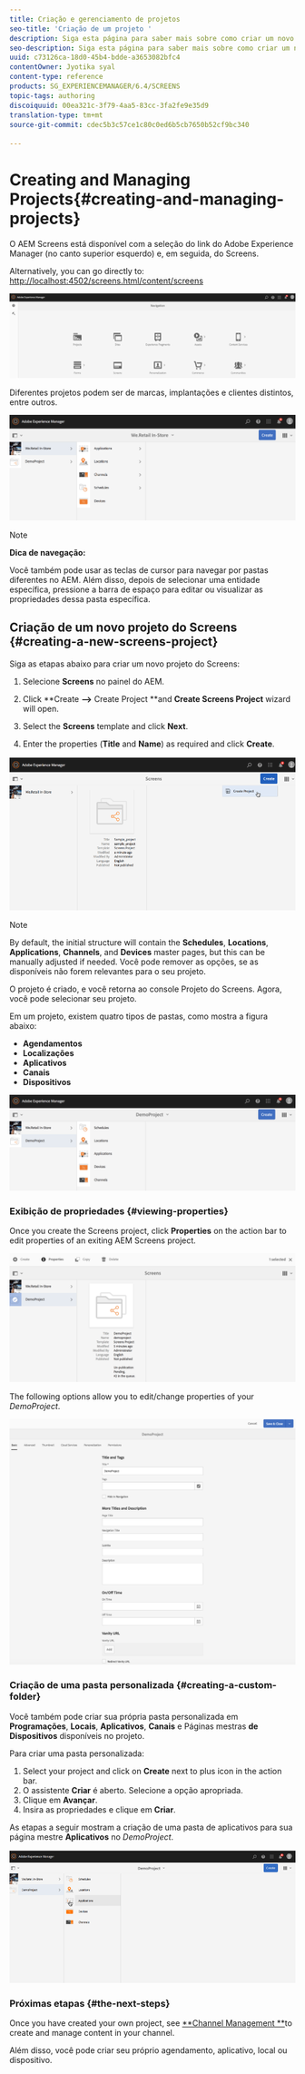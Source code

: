 ```yaml
---
title: Criação e gerenciamento de projetos
seo-title: 'Criação de um projeto '
description: Siga esta página para saber mais sobre como criar um novo projeto do Screens.
seo-description: Siga esta página para saber mais sobre como criar um novo projeto do Screens.
uuid: c73126ca-18d0-45b4-bdde-a3653082bfc4
contentOwner: Jyotika syal
content-type: reference
products: SG_EXPERIENCEMANAGER/6.4/SCREENS
topic-tags: authoring
discoiquuid: 00ea321c-3f79-4aa5-83cc-3fa2fe9e35d9
translation-type: tm+mt
source-git-commit: cdec5b3c57ce1c80c0ed6b5cb7650b52cf9bc340

---
```



# Creating and Managing Projects{#creating-and-managing-projects}

O AEM Screens está disponível com a seleção do link do Adobe Experience Manager (no canto superior esquerdo) e, em seguida, do Screens.

Alternatively, you can ﻿go directly to: [http://localhost:4502/screens.html/content/screens](http://localhost:4502/screens.html/content/screens)

![chlimage_1-14](assets/chlimage_1-14.png)

Diferentes projetos podem ser de marcas, implantações e clientes distintos, entre outros.

![screen_shot_2018-08-23at105748am](assets/screen_shot_2018-08-23at105748am.png)

>[!NOTE]
>
>**Dica de navegação:**
>
>Você também pode usar as teclas de cursor para navegar por pastas diferentes no AEM. Além disso, depois de selecionar uma entidade específica, pressione a barra de espaço para editar ou visualizar as propriedades dessa pasta específica.

## Criação de um novo projeto do Screens {#creating-a-new-screens-project}

Siga as etapas abaixo para criar um novo projeto do Screens:

1. Selecione **Screens** no painel do AEM.
1. Click **Create **-->** Create Project **and **Create Screens Project** wizard will open.

1. Select the **Screens** template and click **Next**.

1. Enter the properties (**Title** and **Name**) as required and click **Create**.

![player1](assets/player1.gif)

>[!NOTE]
>
>By default, the initial structure will contain the **Schedules**, **Locations**, **Applications**, **Channels**, and **Devices** master pages, but this can be manually adjusted if needed. Você pode remover as opções, se as disponíveis não forem relevantes para o seu projeto.

O projeto é criado, e você retorna ao console Projeto do Screens. Agora, você pode selecionar seu projeto.

Em um projeto, existem quatro tipos de pastas, como mostra a figura abaixo:

* **Agendamentos**
* **Localizações**
* **Aplicativos**
* **Canais**
* **Dispositivos**

![screen_shot_2018-08-23at110114am](assets/screen_shot_2018-08-23at110114am.png)

### Exibição de propriedades {#viewing-properties}

Once you create the Screens project, click **Properties** on the action bar to edit properties of an exiting AEM Screens project.

![screen_shot_2018-08-23at110211am](assets/screen_shot_2018-08-23at110211am.png)

The following options allow you to edit/change properties of your *DemoProject*.

![screen_shot_2018-08-23at110409am](assets/screen_shot_2018-08-23at110409am.png)

### Criação de uma pasta personalizada {#creating-a-custom-folder}

Você também pode criar sua própria pasta personalizada em **Programações**, **Locais**, **Aplicativos**, **Canais** e Páginas mestras **de Dispositivos** disponíveis no projeto.

Para criar uma pasta personalizada:

1. Select your project and click on **Create** next to plus icon in the action bar.
1. O assistente **Criar** é aberto. Selecione a opção apropriada.
1. Clique em **Avançar**.
1. Insira as propriedades e clique em **Criar**.

As etapas a seguir mostram a criação de uma pasta de aplicativos para sua página mestre **Aplicativos** no *DemoProject*.

![player2-1](assets/player2-1.gif)

### Próximas etapas {#the-next-steps}

Once you have created your own project, see [**Channel Management **](/help/screens/managing-channels.md)to create and manage content in your channel.

Além disso, você pode criar seu próprio agendamento, aplicativo, local ou dispositivo.
